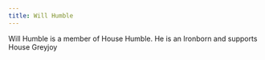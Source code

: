 ```yaml
---
title: Will Humble
---
```


Will Humble is a member of House Humble. He is an Ironborn and supports House Greyjoy


